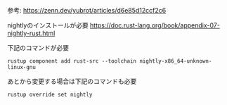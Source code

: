 参考: https://zenn.dev/yubrot/articles/d6e85d12ccf2c6

nightlyのインストールが必要
https://doc.rust-lang.org/book/appendix-07-nightly-rust.html

下記のコマンドが必要
```
rustup component add rust-src --toolchain nightly-x86_64-unknown-linux-gnu
```

あとから変更する場合は下記のコマンドも必要
```
rustup override set nightly
```

